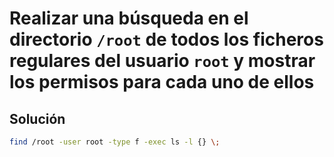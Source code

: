 # Realizar una búsqueda en el directorio `/root` de todos los ficheros regulares del usuario `root` y mostrar los permisos para cada uno de ellos

## Solución

```bash
find /root -user root -type f -exec ls -l {} \;
```
